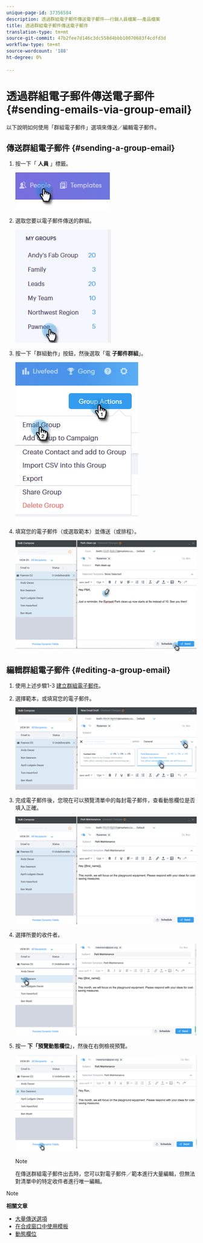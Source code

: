```yaml
---
unique-page-id: 37356584
description: 透過群組電子郵件傳送電子郵件——行銷人員檔案——產品檔案
title: 透過群組電子郵件傳送電子郵件
translation-type: tm+mt
source-git-commit: 47b2fee7d146c3dc558d4bbb10070683f4cdfd3d
workflow-type: tm+mt
source-wordcount: '188'
ht-degree: 0%

---
```



# 透過群組電子郵件傳送電子郵件 {#sending-emails-via-group-email}

以下說明如何使用「群組電子郵件」選項來傳送／編輯電子郵件。

## 傳送群組電子郵件 {#sending-a-group-email}

1. 按一下「 **人員** 」標籤。

   ![](assets/one-3.png)

1. 選取您要以電子郵件傳送的群組。

   ![](assets/two-3.png)

1. 按一下「群組動作」按鈕，然後選取「電 **子郵件群組**」。

   ![](assets/three-3.png)

1. 填寫您的電子郵件（或選取範本）並傳送（或排程）。

   ![](assets/four-3.png)

## 編輯群組電子郵件 {#editing-a-group-email}

1. 使用上述步驟1-3 [建立群組電子郵件](https://docs.marketo.com/display/DOCS/Sending+Emails+via+Group+Email#SendingEmailsviaGroupEmail-SendingaGroupEmail)。
1. 選擇範本，或填寫您的電子郵件。

   ![](assets/edit-two.png)

1. 完成電子郵件後，您現在可以預覽清單中的每封電子郵件，查看動態欄位是否填入正確。

   ![](assets/edit-three.png)

1. 選擇所要的收件者。

   ![](assets/edit-four.png)

1. 按一 **下「預覽動態欄位**」，然後在右側檢視預覽。

   ![](assets/edit-five.png)

   >[!NOTE]
   >
   >在傳送群組電子郵件出去時，您可以對電子郵件／範本進行大量編輯，但無法對清單中的特定收件者進行唯一編輯。

>[!NOTE]
>
>**相關文章**
>
>* [大量傳送選項](http://docs.marketo.com/x/HwQ6Ag)
>* [在合成窗口中使用模板](http://docs.marketo.com/x/MQQ6Ag)
>* [動態欄位](http://docs.marketo.com/x/wwDb)

>



